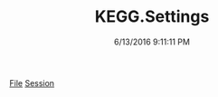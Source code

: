 ﻿---
title: KEGG.Settings
date: 6/13/2016 9:11:11 PM
---

[File](T-KEGG.Settings.File.html)
[Session](T-KEGG.Settings.Session.html)
